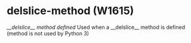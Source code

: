 # delslice-method (W1615)
*\_\_delslice\_\_ method defined* Used when a \_\_delslice\_\_ method is
defined (method is not used by Python 3)

